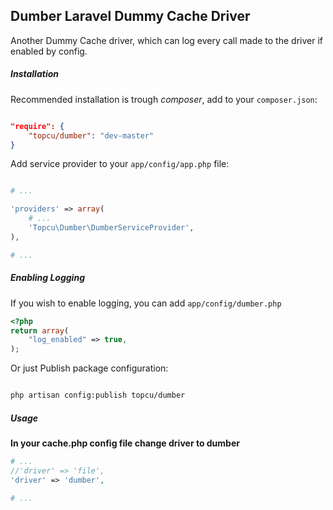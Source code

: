 ## Dumber Laravel Dummy Cache Driver

Another Dummy Cache driver, which can log every call made to the driver if enabled by config.

##### Installation

Recommended installation is trough *composer*, add to your `composer.json`:

```json

"require": {
	"topcu/dumber": "dev-master"
}

```

Add service provider to your `app/config/app.php` file:

```php

# ...

'providers' => array(
    # ...
    'Topcu\Dumber\DumberServiceProvider',
),

# ...
```

##### Enabling Logging
If you wish to enable logging,
you can add `app/config/dumber.php`

```php
<?php
return array(
    "log_enabled" => true,
);

```

Or just Publish package configuration:

```sh

php artisan config:publish topcu/dumber

```


##### Usage

**In your cache.php config file change driver to dumber**

```php
# ...
//'driver' => 'file',
'driver' => 'dumber',

# ...

```
